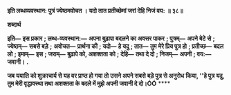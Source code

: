 **इति लब्धव्यवस्थान: पुत्रं ज्येष्ठमवोचत ।** **यदो तात प्रतीच्छेमां जरां देहि निजं वय: ॥ ३८॥** 

**शब्दार्थ** 

**इति—** **इस प्रकार** **; लब्ध-व्यवस्थान:—** **अपना बुढ़ापा बदलने का अवसर पाकर** **; पुत्रम्—** **अपने बेटे से** **; ज्येष्ठम्—** **सबसे बड़े** **;** **अवोचत—** **प्रार्थना की** **; यदो—** **हे यदु** **; तात—** **तुम मेरे प्रिय पुत्र हो** **; प्रतीच्छ—** **बदल लो** **; इमाम्—** **इस** **; जराम्—** **बुढ़ापे को, अशक्तता** **को** **; देहि—** **तथा दे दो** **; निजम्—** **अपनी** **; वय:—** **जवानी।** **.** 

**जब ययाति को शुक्राचार्य से यह वर प्राप्त हो गया तो उसने अपने सबसे बड़े पुत्र से अनुरोध** **किया, ''हे पुत्र यदु, तुम मेरी वृद्धावस्था तथा अशक्तता के बदले में मुझे अपनी जवानी दे दो।ÓÓ** **** 